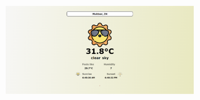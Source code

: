 ![Screenshot](https://raw.githubusercontent.com/BigBrar/Beautiful-weather-web/main/Screenshot%202024-03-16%20155140.png)
